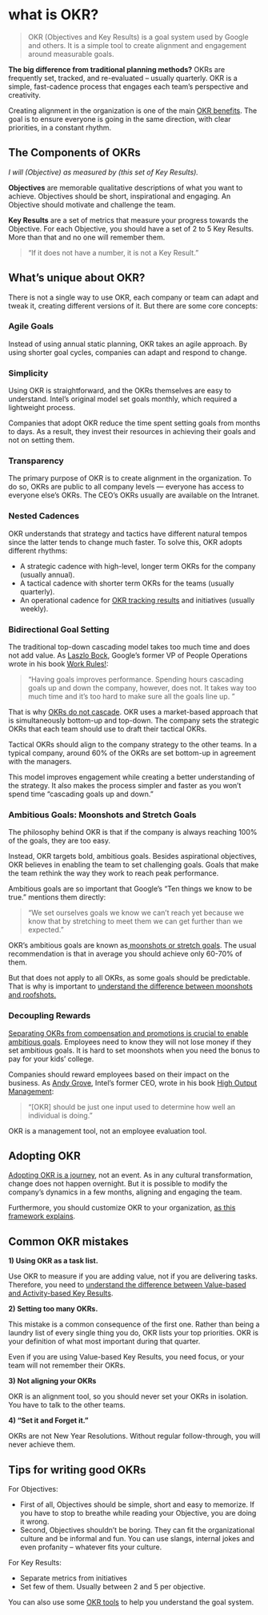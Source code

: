 # what is OKR?

> OKR (Objectives and Key Results) is a goal system used by Google and 
> others. It is a simple tool to create alignment and engagement around 
> measurable goals.

**The big difference from traditional planning methods?** 
OKRs are frequently set, tracked, and re-evaluated – usually quarterly. 
OKR is a simple, fast-cadence process that engages each team’s 
perspective and creativity.

Creating alignment in the organization is one of the main [OKR benefits](https://felipecastro.com/en/okr/okr-benefits/). The goal is to ensure everyone is going in the same direction, with clear priorities, in a constant rhythm.

## The Components of OKRs

*I will (Objective) as measured by (this set of Key Results).*

**Objectives** are memorable qualitative descriptions of what you 
want to achieve. Objectives should be short, inspirational and engaging.
An Objective should motivate and challenge the team.

**Key Results** are a set of metrics that measure your progress 
towards the Objective. For each Objective, you should have a set of 2 to
5 Key Results. More than that and no one will remember them.

> “If it does not have a number, it is not a Key Result.”

## What’s unique about OKR?

There is not a single way to use OKR, each company or team can adapt and
tweak it, creating different versions of it. But there are some core 
concepts:

### Agile Goals

Instead of using annual static planning, OKR takes an agile approach. By
using shorter goal cycles, companies can adapt and respond to change.



### Simplicity

Using OKR is straightforward, and the OKRs themselves are easy to  understand. Intel’s original model set goals monthly, which required a  lightweight process.

Companies that adopt OKR reduce the time  spent setting goals from months to days. As a result, they invest their  resources in achieving their goals and not on setting them.



### Transparency

The primary purpose of OKR is to create  alignment in the organization. To do so, OKRs are public to all company  levels — everyone has access to everyone else’s OKRs. The CEO’s OKRs  usually are available on the Intranet.



### Nested Cadences

OKR understands that strategy and tactics  have different natural tempos since the latter tends to change much  faster. To solve this, OKR adopts different rhythms:

- A strategic cadence with high-level, longer term OKRs for the company (usually annual).
- A tactical cadence with shorter term OKRs for the teams (usually quarterly).
- An operational cadence for [OKR tracking results](https://felipecastro.com/en/okr/tracking-okr-results/) and initiatives (usually weekly).



### Bidirectional Goal Setting

The traditional top-down cascading model takes too much time and does not add value. As [Laszlo Bock](https://twitter.com/laszlobock2718), Google’s former VP of People Operations wrote in his book [Work Rules!](https://www.workrules.net):

> “Having  goals improves performance. Spending hours cascading goals up and down  the company, however, does not. It takes way too much time and it’s too  hard to make sure all the goals line up. ”

That is why [OKRs do not cascade](https://felipecastro.com/en/okr/okrs-not-cascade/).  OKR uses a market-based approach that is simultaneously bottom-up and  top-down. The company sets the strategic OKRs that each team should use  to draft their tactical OKRs.

Tactical OKRs should align to the  company strategy to the other teams. In a typical company, around 60% of  the OKRs are set bottom-up in agreement with the managers.

This  model improves engagement while creating a better understanding of the  strategy. It also makes the process simpler and faster as you won’t  spend time “cascading goals up and down.”



### Ambitious Goals: Moonshots and Stretch Goals

The philosophy behind OKR is that if the company is always reaching 100% of the goals, they are too easy.

Instead,  OKR targets bold, ambitious goals. Besides aspirational objectives, OKR  believes in enabling the team to set challenging goals. Goals that make  the team rethink the way they work to reach peak performance.

Ambitious goals are so important that Google’s “Ten things we know to be true.” mentions them directly:

> “We  set ourselves goals we know we can’t reach yet because we know that by  stretching to meet them we can get further than we expected.”

OKR’s ambitious goals are known as[ moonshots or stretch goals](https://felipecastro.com/en/okr/understanding-stretch-goals/). The usual recommendation is that in average you should achieve only 60-70% of them.

But that does not apply to all OKRs, as some goals should be predictable. That is why is important to [understand the difference between moonshots and roofshots.](https://felipecastro.com/en/okr/understanding-stretch-goals/)



### Decoupling Rewards

[Separating OKRs from compensation and promotions is crucial to enable ambitious goals](https://felipecastro.com/en/okr/why-you-should-separate-okr-and-compensation/).  Employees need to know they will not lose money if they set ambitious  goals. It is hard to set moonshots when you need the bonus to pay for  your kids’ college.

Companies should reward employees based on their impact on the business. As [Andy Grove](https://en.wikipedia.org/wiki/Andrew_Grove), Intel’s former CEO, wrote in his book [High Output Management](https://www.amazon.com/High-Output-Management-Andrew-Grove-ebook/dp/B015VACHOK/):

> “[OKR] should be just one input used to determine how well an individual is doing.”

OKR is a management tool, not an employee evaluation tool.

## Adopting OKR

[Adopting OKR is a journey](https://felipecastro.com/en/blog/okr-journey-guide-adoption/),  not an event. As in any cultural transformation, change does not happen  overnight. But it is possible to modify the company’s dynamics in a few  months, aligning and engaging the team.

Furthermore, you should customize OKR to your organization, [as this framework explains](https://resources.felipecastro.com/leveraging-okr-2).



## Common OKR mistakes

**1) Using OKR as a task list.**

Use OKR to measure if you are adding value, not if you are delivering tasks. Therefore, you need to [understand the difference between Value-based and Activity-based Key Results](https://felipecastro.com/en/okr/success-criteria-types-key-results/).

**2) Setting too many OKRs.**

This  mistake is a common consequence of the first one. Rather than being a  laundry list of every single thing you do, OKR lists your top  priorities. OKR is your definition of what most important during that  quarter.

Even if you are using Value-based Key Results, you need focus, or your team will not remember their OKRs.

**3) Not aligning your OKRs**

OKR is an alignment tool, so you should never set your OKRs in isolation. You have to talk to the other teams.

**4) “Set it and Forget it.”**

OKRs are not New Year Resolutions. Without regular follow-through, you will never achieve them.

## Tips for writing good OKRs

For Objectives:

- First  of all, Objectives should be simple, short and easy to memorize. If you  have to stop to breathe while reading your Objective, you are doing it  wrong.
- Second, Objectives shouldn’t be boring. They can fit the  organizational culture and be informal and fun. You can use slangs,  internal jokes and even profanity – whatever fits your culture.

For Key Results:

- Separate metrics from initiatives
- Set few of them. Usually between 2 and 5 per objective.

You can also use some [OKR tools](https://felipecastro.com/en/okr-tools/) to help you understand the goal system.
